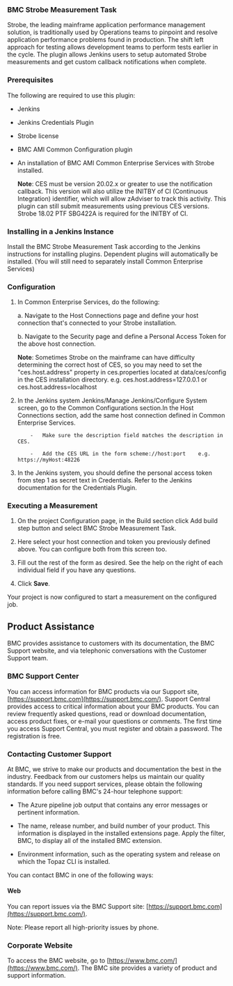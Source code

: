 ### BMC Strobe Measurement Task

Strobe, the leading mainframe application performance management solution,
is traditionally used by Operations teams to pinpoint and resolve application
performance problems found in production. The shift left approach for testing allows
development teams to perform tests earlier in the cycle. The plugin allows Jenkins users 
to setup automated Strobe measurements and get custom callback notifications when complete.

### Prerequisites

The following are required to use this plugin:

-   Jenkins
-   Jenkins Credentials Plugin
-   Strobe license
-   BMC AMI Common Configuration plugin
-   An installation of BMC AMI Common Enterprise Services with Strobe installed.

	**Note**: CES must be version 20.02.x or greater to use the notification callback.
			  This version will also utilize the INITBY of CI (Continuous Integration) identifier,
			  which will allow zAdviser to track this activity.
			  This plugin can still submit measurements using previous CES versions. 
			  Strobe 18.02 PTF SBG422A is required for the INITBY of CI.

### Installing in a Jenkins Instance

Install the BMC Strobe Measurement Task according to the
Jenkins instructions for installing plugins. Dependent plugins will
automatically be installed. (You will still need to separately install 
Common Enterprise Services)
    
### Configuration

1.  In Common Enterprise Services, do the following:

	a. 	Navigate to the Host Connections page and define your host connection that's connected to your Strobe installation.

	b.	Navigate to the Security page and define a Personal Access Token for the above host connection.
    	
    **Note**: Sometimes Strobe on the mainframe can have difficulty determining
    		  the correct host of CES, so you may need to set the "ces.host.address" 
    		  property in ces.properties located at data/ces/config in the CES installation directory.
    		  e.g. ces.host.address=127.0.0.1 or ces.host.address=localhost

2.  In the Jenkins system Jenkins/Manage Jenkins/Configure System screen, go to the Common Configurations section.In the Host Connections section, add the same host connection defined in Common Enterprise Services.
    		
    		-	Make sure the description field matches the description in CES.
    		
    		-	Add the CES URL in the form scheme://host:port    e.g. https://myHost:48226

3.  In the Jenkins system, you should define the personal access token from step 1 as secret text in Credentials. 
	Refer to the Jenkins documentation for the Credentials Plugin.

### Executing a Measurement

1.  On the project Configuration page, in the Build section click Add build step button and select BMC Strobe Measurement Task.

2.  Here select your host connection and token you previously defined above. You can configure both from this screen too.

3.  Fill out the rest of the form as desired. See the help on the right of each individual field if you have any questions.

4.  Click **Save**.

Your project is now configured to start a measurement on the configured job.

## Product Assistance

BMC provides assistance to customers with its documentation, the BMC Support website, and via telephonic conversations with the Customer Support team.

### BMC Support Center

You can access information for BMC products via our Support site, [https://support.bmc.com](https://support.bmc.com/). Support Central provides access to critical information about your BMC products. You can review frequently asked questions, read or download documentation, access product fixes, or e-mail your questions or comments. The first time you access Support Central, you must register and obtain a password. The registration is free.

### Contacting Customer Support

At BMC, we strive to make our products and documentation the best in the industry. Feedback from our customers helps us maintain our quality standards. If you need support services, please obtain the following information before calling BMC's 24-hour telephone support:

- The Azure pipeline job output that contains any error messages or pertinent information.

- The name, release number, and build number of your product. This information is displayed in the installed extensions page. Apply the filter, BMC, to display all of the installed BMC extension.

- Environment information, such as the operating system and release on which the Topaz CLI is installed.

You can contact BMC in one of the following ways:


#### Web

You can report issues via the BMC Support site: [https://support.bmc.com](https://support.bmc.com/).

Note: Please report all high-priority issues by phone.

### Corporate Website

To access the BMC website, go to [https://www.bmc.com/](https://www.bmc.com/). The BMC site provides a variety of product and support information.